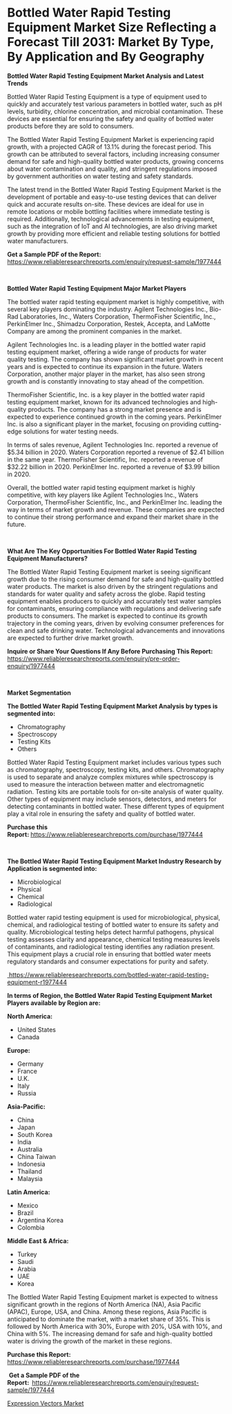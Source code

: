 <p><h1>Bottled Water Rapid Testing Equipment Market Size Reflecting a Forecast Till 2031: Market By Type, By Application and By Geography</h1></p><p><strong>Bottled Water Rapid Testing Equipment Market Analysis and Latest Trends</strong></p>
<p><p>Bottled Water Rapid Testing Equipment is a type of equipment used to quickly and accurately test various parameters in bottled water, such as pH levels, turbidity, chlorine concentration, and microbial contamination. These devices are essential for ensuring the safety and quality of bottled water products before they are sold to consumers.</p><p>The Bottled Water Rapid Testing Equipment Market is experiencing rapid growth, with a projected CAGR of 13.1% during the forecast period. This growth can be attributed to several factors, including increasing consumer demand for safe and high-quality bottled water products, growing concerns about water contamination and quality, and stringent regulations imposed by government authorities on water testing and safety standards.</p><p>The latest trend in the Bottled Water Rapid Testing Equipment Market is the development of portable and easy-to-use testing devices that can deliver quick and accurate results on-site. These devices are ideal for use in remote locations or mobile bottling facilities where immediate testing is required. Additionally, technological advancements in testing equipment, such as the integration of IoT and AI technologies, are also driving market growth by providing more efficient and reliable testing solutions for bottled water manufacturers.</p></p>
<p><strong>Get a Sample PDF of the Report:&nbsp;</strong> <a href="https://www.reliableresearchreports.com/enquiry/request-sample/1977444">https://www.reliableresearchreports.com/enquiry/request-sample/1977444</a></p>
<p>&nbsp;</p>
<p><strong>Bottled Water Rapid Testing Equipment Major Market Players</strong></p>
<p><p>The bottled water rapid testing equipment market is highly competitive, with several key players dominating the industry. Agilent Technologies Inc., Bio-Rad Laboratories, Inc., Waters Corporation, ThermoFisher Scientific, Inc., PerkinElmer Inc., Shimadzu Corporation, Restek, Accepta, and LaMotte Company are among the prominent companies in the market.</p><p>Agilent Technologies Inc. is a leading player in the bottled water rapid testing equipment market, offering a wide range of products for water quality testing. The company has shown significant market growth in recent years and is expected to continue its expansion in the future. Waters Corporation, another major player in the market, has also seen strong growth and is constantly innovating to stay ahead of the competition.</p><p>ThermoFisher Scientific, Inc. is a key player in the bottled water rapid testing equipment market, known for its advanced technologies and high-quality products. The company has a strong market presence and is expected to experience continued growth in the coming years. PerkinElmer Inc. is also a significant player in the market, focusing on providing cutting-edge solutions for water testing needs.</p><p>In terms of sales revenue, Agilent Technologies Inc. reported a revenue of $5.34 billion in 2020. Waters Corporation reported a revenue of $2.41 billion in the same year. ThermoFisher Scientific, Inc. reported a revenue of $32.22 billion in 2020. PerkinElmer Inc. reported a revenue of $3.99 billion in 2020.</p><p>Overall, the bottled water rapid testing equipment market is highly competitive, with key players like Agilent Technologies Inc., Waters Corporation, ThermoFisher Scientific, Inc., and PerkinElmer Inc. leading the way in terms of market growth and revenue. These companies are expected to continue their strong performance and expand their market share in the future.</p></p>
<p>&nbsp;</p>
<p><strong>What Are The Key Opportunities For Bottled Water Rapid Testing Equipment Manufacturers?</strong></p>
<p><p>The Bottled Water Rapid Testing Equipment market is seeing significant growth due to the rising consumer demand for safe and high-quality bottled water products. The market is also driven by the stringent regulations and standards for water quality and safety across the globe. Rapid testing equipment enables producers to quickly and accurately test water samples for contaminants, ensuring compliance with regulations and delivering safe products to consumers. The market is expected to continue its growth trajectory in the coming years, driven by evolving consumer preferences for clean and safe drinking water. Technological advancements and innovations are expected to further drive market growth.</p></p>
<p><strong>Inquire or Share Your Questions If Any Before Purchasing This Report:</strong> <a href="https://www.reliableresearchreports.com/enquiry/pre-order-enquiry/1977444">https://www.reliableresearchreports.com/enquiry/pre-order-enquiry/1977444</a></p>
<p>&nbsp;</p>
<p><strong>Market Segmentation</strong></p>
<p><strong>The Bottled Water Rapid Testing Equipment Market Analysis by types is segmented into:</strong></p>
<p><ul><li>Chromatography</li><li>Spectroscopy</li><li>Testing Kits</li><li>Others</li></ul></p>
<p><p>Bottled Water Rapid Testing Equipment market includes various types such as chromatography, spectroscopy, testing kits, and others. Chromatography is used to separate and analyze complex mixtures while spectroscopy is used to measure the interaction between matter and electromagnetic radiation. Testing kits are portable tools for on-site analysis of water quality. Other types of equipment may include sensors, detectors, and meters for detecting contaminants in bottled water. These different types of equipment play a vital role in ensuring the safety and quality of bottled water.</p></p>
<p><strong>Purchase this Report:&nbsp;</strong><a href="https://www.reliableresearchreports.com/purchase/1977444">https://www.reliableresearchreports.com/purchase/1977444</a></p>
<p>&nbsp;</p>
<p><strong>The Bottled Water Rapid Testing Equipment Market Industry Research by Application is segmented into:</strong></p>
<p><ul><li>Microbiological</li><li>Physical</li><li>Chemical</li><li>Radiological</li></ul></p>
<p><p>Bottled water rapid testing equipment is used for microbiological, physical, chemical, and radiological testing of bottled water to ensure its safety and quality. Microbiological testing helps detect harmful pathogens, physical testing assesses clarity and appearance, chemical testing measures levels of contaminants, and radiological testing identifies any radiation present. This equipment plays a crucial role in ensuring that bottled water meets regulatory standards and consumer expectations for purity and safety.</p></p>
<p><a href="https://www.reliableresearchreports.com/bottled-water-rapid-testing-equipment-r1977444">&nbsp;https://www.reliableresearchreports.com/bottled-water-rapid-testing-equipment-r1977444</a></p>
<p><strong>In terms of Region, the Bottled Water Rapid Testing Equipment Market Players available by Region are:</strong></p>
<p>
    <p> <strong> North America: </strong>
        <ul>
            <li>United States</li>
            <li>Canada</li>
        </ul>
        </p> 
    <p> <strong> Europe: </strong>
        <ul>
            <li>Germany</li>
            <li>France</li>
            <li>U.K.</li>
            <li>Italy</li>
            <li>Russia</li>
        </ul>
        </p> 
    <p> <strong> Asia-Pacific: </strong>
        <ul>
            <li>China</li>
            <li>Japan</li>
            <li>South Korea</li>
            <li>India</li>
            <li>Australia</li>
            <li>China Taiwan</li>
            <li>Indonesia</li>
            <li>Thailand</li>
            <li>Malaysia</li>
        </ul>
        </p> 
    <p> <strong> Latin America: </strong>
        <ul>
            <li>Mexico</li>
            <li>Brazil</li>
            <li>Argentina Korea</li>
            <li>Colombia</li>
        </ul>
        </p> 
    <p> <strong> Middle East & Africa: </strong>
        <ul>
            <li>Turkey</li>
            <li>Saudi</li>
            <li>Arabia</li>
            <li>UAE</li>
            <li>Korea</li>
        </ul>
    </p>
    </p>
<p><p>The Bottled Water Rapid Testing Equipment market is expected to witness significant growth in the regions of North America (NA), Asia Pacific (APAC), Europe, USA, and China. Among these regions, Asia Pacific is anticipated to dominate the market, with a market share of 35%. This is followed by North America with 30%, Europe with 20%, USA with 10%, and China with 5%. The increasing demand for safe and high-quality bottled water is driving the growth of the market in these regions.</p></p>
<p><strong>Purchase this Report: </strong><a href="https://www.reliableresearchreports.com/purchase/1977444">https://www.reliableresearchreports.com/purchase/1977444</a></p>
<p>&nbsp;<strong>Get a Sample PDF of the Report:&nbsp;&nbsp;</strong><a href="https://www.reliableresearchreports.com/enquiry/request-sample/1977444">https://www.reliableresearchreports.com/enquiry/request-sample/1977444</a></p>
<p><strong></strong></p>
<p><p><a href="https://view.publitas.com/reportprime-1/expression-vectors-market-size-share-analysis-growth-trends-forecast-2024-2031/">Expression Vectors Market</a></p></p>